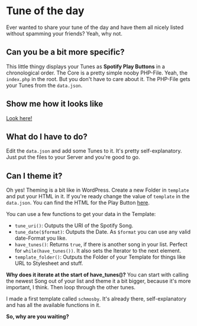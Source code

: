 Tune of the day
========

Ever wanted to share your tune of the day and have them all nicely listed without spamming your friends? Yeah, why not.

## Can you be a bit more specific?

This little thingy displays your Tunes as __Spotify Play Buttons__ in a chronological order. The Core is a pretty simple nooby PHP-File. Yeah, the `index.php` in the root. But you don't have to care about it. The PHP-File gets your Tunes from the `data.json`.

## Show me how it looks like

[Look here!](http://tune.verwebbt.de)

## What do I have to do?

Edit the `data.json` and add some Tunes to it. It's pretty self-explanatory. Just put the files to your Server and you're good to go.

## Can I theme it?

Oh yes! Theming is a bit like in WordPress. Create a new Folder in `template` and put your HTML in it. If you're ready change the value of `template` in the `data.json`.
You can find the HTML for the Play Button [here](https://developer.spotify.com/technologies/widgets/spotify-play-button/).

You can use a few functions to get your data in the Template:

* `tune_uri()`: Outputs the URI of the Spotify Song.
* `tune_date($format)`: Outputs the Date. As `$format` you can use any valid date-Format you like.
* `have_tunes()`: Returns `true`, if there is another song in your list. Perfect for `while(have_tunes())`. It also sets the Iterator to the next element.
* `template_folder()`: Outputs the Folder of your Template for things like URL to Stylesheet and stuff.

__Why does it iterate at the start of have_tunes()?__
You can start with calling the newest Song out of your list and theme it a bit bigger, because it's more important, I think. Then loop through the other tunes.

I made a first template called `schmosby`. It's already there, self-explanatory and has all the available functions in it.

__So, why are you waiting?__